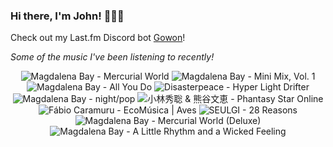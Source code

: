 ### Hi there, I'm John! 🏄🏻‍♂️

Check out my Last.fm Discord bot [Gowon](http://gowon.ca)!

_Some of the music I've been listening to recently!_


<!-- lastfm -->
<p align="center"><img src="https://lastfm.freetls.fastly.net/i/u/64s/c1b18f7dd5f2b262a96288bfa2330ad2.jpg" title="Magdalena Bay - Mercurial World"> <img src="https://lastfm.freetls.fastly.net/i/u/64s/974f6dd913f8a2a6209a3c0c2f04e95c.jpg" title="Magdalena Bay - Mini Mix, Vol. 1"> <img src="https://lastfm.freetls.fastly.net/i/u/64s/181d1f79a656fc167ca9f088be67779f.png" title="Magdalena Bay - All You Do"> <img src="https://lastfm.freetls.fastly.net/i/u/64s/a0bf05ae069633d73c4eb15e69f635a8.png" title="Disasterpeace - Hyper Light Drifter"> <img src="https://lastfm.freetls.fastly.net/i/u/64s/d4c6aea8cb669528044bb53313d8de36.jpg" title="Magdalena Bay - night/pop"> <img src="https://lastfm.freetls.fastly.net/i/u/64s/c2bf5f91a5098585c26a5ddb2210286a.jpg" title="小林秀聡 & 熊谷文恵 - Phantasy Star Online"> <img src="https://lastfm.freetls.fastly.net/i/u/64s/c8debedfb434cd00391f5bb9fa5df12b.jpg" title="Fábio Caramuru - EcoMúsica | Aves"> <img src="https://lastfm.freetls.fastly.net/i/u/64s/a3892e6075242643afe473aa7e9a6e24.jpg" title="SEULGI - 28 Reasons"> <img src="https://lastfm.freetls.fastly.net/i/u/64s/78f9e53f5054737cc192e73dd7f751a5.jpg" title="Magdalena Bay - Mercurial World (Deluxe)"> <img src="https://lastfm.freetls.fastly.net/i/u/64s/9322717e6a4cd9fa1fc0ddaf6cc69b58.jpg" title="Magdalena Bay - A Little Rhythm and a Wicked Feeling"> </p>

